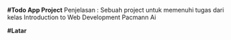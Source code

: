 **#Todo App Project**
Penjelasan : Sebuah project untuk memenuhi tugas dari kelas Introduction to Web Development Pacmann Ai

**#Latar**
